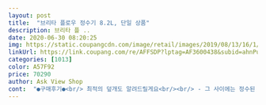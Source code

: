 ```yaml
---
layout: post 
title:  "브리타 플로우 정수기 8.2L, 단일 상품" 
description: 브리타 플 ..
date: 2020-06-30 08:20:25 
img: https://static.coupangcdn.com/image/retail/images/2019/08/13/16/1/4db9b9bd-2d28-4048-b062-61696b18ec9f.jpg 
linkUrl: https://link.coupang.com/re/AFFSDP?lptag=AF3600438&subid=ahnPublicAsk&pageKey=200610879&itemId=583427093&vendorItemId=70882143334&traceid=V0-113-3b4b44195f570275 
categories: [1013] 
color: A57F92 
price: 70290 
author: Ask View Shop 
cont:  "●구매후기●<br/> 최적의 덮개도 알려드릴게요<br/><br/> - 그 사이에는 정수된 물을 물병에다 덜어놓고 세척하면 되요^^<br/> -<br/>ㅇ구매이유:<br/>ㅇ제품:<br/> 과산화수소가루 희석시킨 물로 중성세제랑 섞어 닦아주고 바싹 말려 물받았어요<br/> 구형모델보다 재질이 더 단단하고 수도꼭지까지 모든 것들이 다 분리세척이 가능해서 너무 위생적인 것이  특장점이예요!<br/> 구형보다 전체적으로 다부지고 견고한 느낌이고 물 넣는 곳도 슬라이딩으로 빈틈없이 닫히네요<br/> 녹조나 세균번식을 막을 수 있는 덮개를 발견했어요! 보냉가방 16리터짜리 사각가방을 사서 끈과 뚜껑덮개부분을 잘라내고 씌우니 딱! 맞고 인테리어효과도 있어요! 사이즈확인하시고 맞는 사이즈 찾아서 씌워  보세요! 완전히 만족스러워요^^<br/> 독일산 직구가격보다 훨씬 저렴하게 사고보니 중국산이네요 ㅠ.<br/>ㅠ<br/> 물맛 좋고 2인가족 요리를 자주 하는데 필터를 35일 스케줄러로 설정해 주고 때되면 무조건 교체합니다! 개당 육천원 남짓하니 유지비 정말 저렴한 거죠^^ 후기보면 두 달마다 교체하신다는 분, 월마다 갈아준다는 분 다양하신데  35일마다 갈아주니 최적의 물맛을 유지할 수 있었어요!<br/> 받침대가 꼭 필요하신 분들은 다이소에 가면 2,000 원짜리 아이보리화이트 수납바구니 20/30짜리 사이즈가 있어요 밑받침으로 맞춘 것처럼 딱 맞아요!<br/> 받침대를 놓으면 너무 높아지고 창가쪽 빛이나 고온 영향으로 녹조가 끼기도 해서 가림막도 치고 예쁜 천으로 사방 덮개를  만들어 덮어주니 의외로 포인트가 되어 만족합니다<br/> 브리타 대용량 구형 8.<br/>5리터 수도꼭지형을 오래 쓰다보니 군데군데 흠집도 나고 하여 신형으로 바꿨어요<br/> 주1회는 닦아주고 바짝 말려준 후 사용하는 것이 좋아요! 깜빡하는 사이에 녹조가 낄 수 있어요!<br/> 주방 싱크대볼 근처에 두고 쓰는 것이 물보충하기도 물 받기도 편해서 그리 두고 쓰렵니다<br/>브리타 사용한 지 수십년째입니다! 온 가족이 모두 사용하고 있을 정도로 신뢰하는 정수기예요!<br/>검색하게 되었어요<br/>검색하시면 4개입짜리 있거든요 그거 전 1년치 구입했어요^^::<br/>구분을 못하네요.<br/>.<br/>ㅎㅎ그만큼 성능이 좋다는 것이겠죠?<br/>그냥 필터 하나만 의지해도 물맛이 달라지고, 염소나 녹물이 제거된다는게<br/>그래서 자신있게 적극 추천하고 싶어요^^<br/>그런데 냉장고 한켠도 들어갈 수 있는 사이즈이고(여름에 활용 굿)<br/>그런데 지인집에서 주전자로 된 브리타 정수기를 처음 접하게 되었어요^^<br/>그런데 한국형으로 녹물과 염소를 제거하는 필터가 전용으로 판매하고 있다는 걸<br/>그리고 150리터 기준으로 필터를 교체하는데<br/>넘 크면 어쩌나 걱정했는데<br/>디자인<br/> - 주전자형은 물먹는 하마같은 5가족의 양을 채우기가 부족하고<br/>매번 무거운 생수를 사오는게 부담되어서<br/>매번 물을 채워야 하는 번거로움과<br/>물이 하나도 없어도 빠른정수에<br/>사진에도 첨부했지만, 어디에도 어울리는 디자인이라서 잘 사용할 수 있었어요<br/>삼다수를 주로 사먹었는데<br/>생각보다 저희는 물을 많이 먹는데 1달 반 정도 먹어서 경제적이에요<br/>생각보다 크지 않아요<br/>식구는 딸랑셋... <br/>.<br/>아주 적당해보입니다<br/>알게되서는 망설임업이 주문하게 되었어요!<br/>엎을 수도 있는 등등 여러가지 고민을 하다가<br/>이렇게 꼭지형으로 큰 용량이 있다는 걸 알고 주문했어요<br/>이제 아이들 코로나로 학교에 물 싸가는 것도 이 브리타 정수기로 했어요<br/>정말 이 부분은 백점 만점에 만점 주고 싶어요.<br/>.<br/>ㅎㅎ<br/>정수: 삼다수랑 비교해서 아이들과 신랑이랑 비교했는데<br/>정수기를 하려고 알아보다가<br/>정수물은 생각보다 빨리 내려와요<br/>제주도에 살아서 비교적 육지보다 저렴한<br/>주로 사용하는 정수기라는 말에 또 솔깃해서는^^:<br/>주전자로 들고 따르는데 아직 초등생인 둘째와 셋째가<br/>지인들도 집에 와서 브리타 대용량 정수기 보고는 구매하기도 했구요<br/>처음에는 거짓말 같았는데, 이게 유럽에서 석회수를 제거하기 위해서<br/>청결: 꼭지까지 직접 12주안에 깨끗하게 설겆이하듯이 해서 말렸다가<br/>필터교체<br/> -  필터가 쿠팡에서 저렴하게 구입할 수 있어요<br/>한모금 완샷... <br/>맛 조오타<br/>호수나 물이 지나가는 관들을 직접 볼 수 없어서 찝찝해서 망설이고 있었어요<br/>" 
---
```

